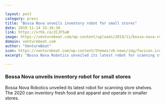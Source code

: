 ```yaml
---

layout: post
category: press
title: "Bossa Nova unveils inventory robot for small stores"
date: 2019-11-14 15:16:34
link: https://vrhk.co/2CJF5uW
image: https://venturebeat.com/wp-content/uploads/2019/11/bossa-nova-robot-2020.png?w=1200&strip=all
domain: venturebeat.com
author: "VentureBeat"
icon: https://venturebeat.com/wp-content/themes/vb-news/img/favicon.ico
excerpt: "Bossa Nova Robotics unveiled its latest robot for scanning store shelves. The 2020 can inventory fresh food and apparel and operate in smaller stores."

---
```


### Bossa Nova unveils inventory robot for small stores

Bossa Nova Robotics unveiled its latest robot for scanning store shelves. The 2020 can inventory fresh food and apparel and operate in smaller stores.